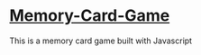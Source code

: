 # [Memory-Card-Game](https://way-memory-card-game.netlify.app/)
This is a memory card game built with Javascript
